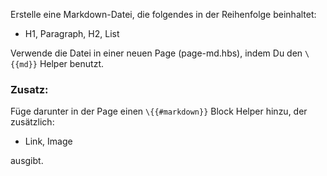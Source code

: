 Erstelle eine Markdown-Datei, die folgendes in der Reihenfolge beinhaltet: 

* H1, Paragraph, H2, List 

Verwende die Datei in einer neuen Page (page-md.hbs), indem Du den `\{{md}}` Helper benutzt. 

### Zusatz:
Füge darunter in der Page einen `\{{#markdown}}` Block Helper hinzu, der zusätzlich:

* Link, Image

ausgibt.